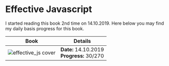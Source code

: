 # Effective Javascript

I started reading this book 2nd time on 14.10.2019. Here below you may find my daily basis progress for this book.

| Book                           | Details          |
| -------------------------------|:----------------:|
| ![effective_js cover][url]      | **Date:** 14.10.2019<br/>**Progress:** 30/270 |

[url]: https://images-na.ssl-images-amazon.com/images/I/51W25NBDLQL._SX379_BO1,204,203,200_.jpg
